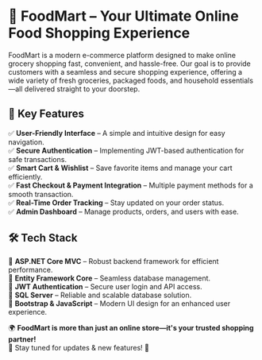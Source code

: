 # 🌟 FoodMart – Your Ultimate Online Food Shopping Experience

FoodMart is a modern e-commerce platform designed to make online grocery shopping fast, convenient, and hassle-free. Our goal is to provide customers with a seamless and secure shopping experience, offering a wide variety of fresh groceries, packaged foods, and household essentials—all delivered straight to your doorstep.

## 🚀 Key Features
✅ **User-Friendly Interface** – A simple and intuitive design for easy navigation.  
✅ **Secure Authentication** – Implementing JWT-based authentication for safe transactions.  
✅ **Smart Cart & Wishlist** – Save favorite items and manage your cart efficiently.  
✅ **Fast Checkout & Payment Integration** – Multiple payment methods for a smooth transaction.  
✅ **Real-Time Order Tracking** – Stay updated on your order status.  
✅ **Admin Dashboard** – Manage products, orders, and users with ease.  

## 🛠️ Tech Stack
🔹 **ASP.NET Core MVC** – Robust backend framework for efficient performance.  
🔹 **Entity Framework Core** – Seamless database management.  
🔹 **JWT Authentication** – Secure user login and API access.  
🔹 **SQL Server** – Reliable and scalable database solution.  
🔹 **Bootstrap & JavaScript** – Modern UI design for an enhanced user experience.  

🌍 **FoodMart is more than just an online store—it's your trusted shopping partner!**  
📌 Stay tuned for updates & new features! 🚀  

 
 
